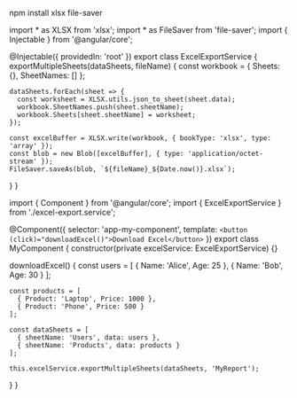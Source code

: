 
npm install xlsx file-saver


import * as XLSX from 'xlsx';
import * as FileSaver from 'file-saver';
import { Injectable } from '@angular/core';

@Injectable({ providedIn: 'root' })
export class ExcelExportService {
  exportMultipleSheets(dataSheets, fileName) {
    const workbook = { Sheets: {}, SheetNames: [] };

    dataSheets.forEach(sheet => {
      const worksheet = XLSX.utils.json_to_sheet(sheet.data);
      workbook.SheetNames.push(sheet.sheetName);
      workbook.Sheets[sheet.sheetName] = worksheet;
    });

    const excelBuffer = XLSX.write(workbook, { bookType: 'xlsx', type: 'array' });
    const blob = new Blob([excelBuffer], { type: 'application/octet-stream' });
    FileSaver.saveAs(blob, `${fileName}_${Date.now()}.xlsx`);
  }
}


import { Component } from '@angular/core';
import { ExcelExportService } from './excel-export.service';

@Component({
  selector: 'app-my-component',
  template: `<button (click)="downloadExcel()">Download Excel</button>`
})
export class MyComponent {
  constructor(private excelService: ExcelExportService) {}

  downloadExcel() {
    const users = [
      { Name: 'Alice', Age: 25 },
      { Name: 'Bob', Age: 30 }
    ];

    const products = [
      { Product: 'Laptop', Price: 1000 },
      { Product: 'Phone', Price: 500 }
    ];

    const dataSheets = [
      { sheetName: 'Users', data: users },
      { sheetName: 'Products', data: products }
    ];

    this.excelService.exportMultipleSheets(dataSheets, 'MyReport');
  }
}
